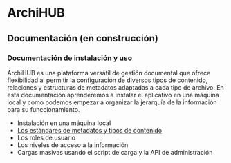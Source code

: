 # ArchiHUB
## Documentación (en construcción)

### Documentación de instalación y uso

ArchiHUB es una plataforma versátil de gestión documental que ofrece flexibilidad al permitir la configuración de diversos tipos de contenido, relaciones y estructuras de metadatos adaptadas a cada tipo de archivo. En esta documentación aprenderemos a instalar el aplicativo en una máquina local y como podemos empezar a organizar la jerarquía de la información para su funccionamiento.

- Instalación en una máquina local
- [Los estándares de metadatos y tipos de contenido](estandares.md)
- Los roles de usuario
- Los niveles de acceso a la información
- Cargas masivas usando el script de carga y la API de administración